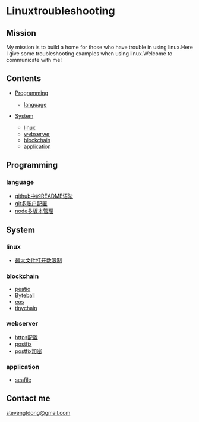 # Linuxtroubleshooting
## Mission
My mission is to build a home for those who have trouble in using linux.Here I give some troubleshooting examples when using linux.Welcome to communicate with me!
## Contents
* [Programming](#Programming)
  * [language](#language)
  
  
* [System](#System)
  * [linux](#linux)
  * [webserver](#webserver)
  * [blockchain](#blockchain)
  * [application](#application)

## Programming

### language

* [github中的README语法](doc/github中的README.md语法.md)
* [git多账户配置](doc/git多账户配置.md)
* [node多版本管理](doc/node多版本管理.md)

## System

### linux

* [最大文件打开数限制](doc/最大文件打开数限制.md)

### blockchain

* [peatio](doc/deploy-production-server-centos-7.4.md)
* [Byteball](doc/Byteball.md)
* [eos](doc/eos.md)
* [tinychain](doc/tinychain.md)

### webserver
* [https配置](doc/https.md)
* [postfix](doc/postfix.md)
* [postfix加密](doc/postfix加密.md)

### application
* [seafile](doc/seafile.md)




## Contact me
stevengtdong@gmail.com
